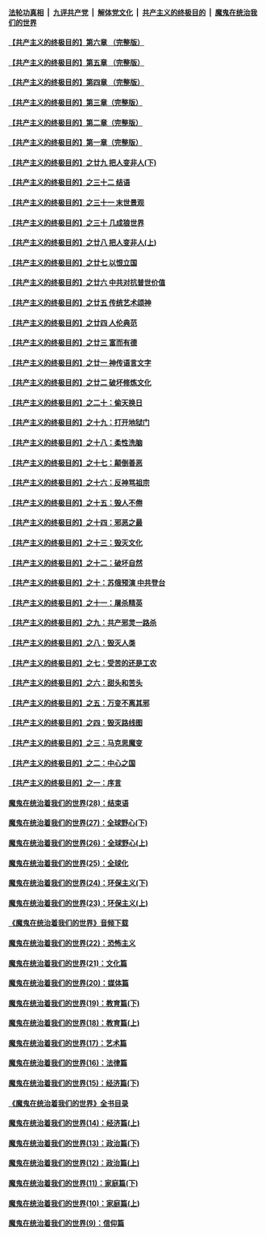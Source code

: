 

####  [法轮功真相](../../../../basic/blob/master/README.md?t=06040701) &nbsp;|&nbsp; [九评共产党](../../../../9ping.md/blob/master/README.md?t=06040701) &nbsp;|&nbsp; [解体党文化](../../../../jtdwh.md/blob/master/README.md?t=06040701)  &nbsp;|&nbsp; [共产主义的终极目的](../../../../gczydzjmd.md/blob/master/README.md?t=06040701) &nbsp;|&nbsp; [魔鬼在统治我们的世界](../../../../mgztzwmdsj.md/blob/master/README.md?t=06040701) 

#### [【共产主义的终极目的】第六章 （完整版）](../pages/nsc422/n11428913.md?t=06040701) 

#### [【共产主义的终极目的】第五章 （完整版）](../pages/nsc422/n11428912.md?t=06040701) 

#### [【共产主义的终极目的】第四章 （完整版）](../pages/nsc422/n11428907.md?t=06040701) 

#### [【共产主义的终极目的】第三章（完整版）](../pages/nsc422/n11428848.md?t=06040701) 

#### [【共产主义的终极目的】第二章（完整版）](../pages/nsc422/n11428831.md?t=06040701) 

#### [【共产主义的终极目的】第一章（完整版）](../pages/nsc422/n11417651.md?t=06040701) 

#### [【共产主义的终极目的】之廿九 把人变非人(下)](../pages/nsc422/n11344140.md?t=06040701) 

#### [【共产主义的终极目的】之三十二 结语](../pages/nsc422/n11360535.md?t=06040701) 

#### [【共产主义的终极目的】之三十一 末世景观](../pages/nsc422/n11351129.md?t=06040701) 

#### [【共产主义的终极目的】之三十 几成狼世界](../pages/nsc422/n11348280.md?t=06040701) 

#### [【共产主义的终极目的】之廿八 把人变非人(上)](../pages/nsc422/n11340492.md?t=06040701) 

#### [【共产主义的终极目的】之廿七 以恨立国](../pages/nsc422/n11336944.md?t=06040701) 

#### [【共产主义的终极目的】之廿六 中共对抗普世价值](../pages/nsc422/n11324785.md?t=06040701) 

#### [【共产主义的终极目的】之廿五 传统艺术颂神](../pages/nsc422/n11296396.md?t=06040701) 

#### [【共产主义的终极目的】之廿四 人伦典范](../pages/nsc422/n11296397.md?t=06040701) 

#### [【共产主义的终极目的】之廿三 富而有德](../pages/nsc422/n11283598.md?t=06040701) 

#### [【共产主义的终极目的】之廿一 神传语言文字](../pages/nsc422/n11263265.md?t=06040701) 

#### [【共产主义的终极目的】之廿二 破坏修炼文化](../pages/nsc422/n11245728.md?t=06040701) 

#### [【共产主义的终极目的】之二十：偷天换日](../pages/nsc422/n11238846.md?t=06040701) 

#### [【共产主义的终极目的】之十九：打开地狱门](../pages/nsc422/n11206376.md?t=06040701) 

#### [【共产主义的终极目的】之十八：柔性洗脑](../pages/nsc422/n11199994.md?t=06040701) 

#### [【共产主义的终极目的】之十七：颠倒善恶](../pages/nsc422/n11179782.md?t=06040701) 

#### [【共产主义的终极目的】之十六：反神骂祖宗](../pages/nsc422/n11166798.md?t=06040701) 

#### [【共产主义的终极目的】之十五：毁人不倦](../pages/nsc422/n11166792.md?t=06040701) 

#### [【共产主义的终极目的】之十四：邪恶之最](../pages/nsc422/n11150249.md?t=06040701) 

#### [【共产主义的终极目的】之十三：毁灭文化](../pages/nsc422/n11135227.md?t=06040701) 

#### [【共产主义的终极目的】之十二：破坏自然](../pages/nsc422/n11135214.md?t=06040701) 

#### [【共产主义的终极目的】之十：苏俄预演 中共登台](../pages/nsc422/n11118424.md?t=06040701) 

#### [【共产主义的终极目的】之十一：屠杀精英](../pages/nsc422/n11118442.md?t=06040701) 

#### [【共产主义的终极目的】之九：共产邪灵一路杀](../pages/nsc422/n11114139.md?t=06040701) 

#### [【共产主义的终极目的】之八：毁灭人类](../pages/nsc422/n11108503.md?t=06040701) 

#### [【共产主义的终极目的】之七：受苦的还是工农](../pages/nsc422/n11101809.md?t=06040701) 

#### [【共产主义的终极目的】之六：甜头和苦头](../pages/nsc422/n11096971.md?t=06040701) 

#### [【共产主义的终极目的】之五：万变不离其邪](../pages/nsc422/n11091285.md?t=06040701) 

#### [【共产主义的终极目的】之四：毁灭路线图](../pages/nsc422/n11086284.md?t=06040701) 

#### [【共产主义的终极目的】之三：马克思魔变](../pages/nsc422/n11061941.md?t=06040701) 

#### [【共产主义的终极目的】之二：中心之国](../pages/nsc422/n11047728.md?t=06040701) 

#### [【共产主义的终极目的】之一：序言](../pages/nsc422/n11086077.md?t=06040701) 

#### [魔鬼在统治着我们的世界(28)：结束语](../pages/nsc422/n10936246.md?t=06040701) 

#### [魔鬼在统治着我们的世界(27)：全球野心(下)](../pages/nsc422/n10928319.md?t=06040701) 

#### [魔鬼在统治着我们的世界(26)：全球野心(上)](../pages/nsc422/n10900318.md?t=06040701) 

#### [魔鬼在统治着我们的世界(25)：全球化](../pages/nsc422/n10788205.md?t=06040701) 

#### [魔鬼在统治着我们的世界(24)：环保主义(下)](../pages/nsc422/n10695307.md?t=06040701) 

#### [魔鬼在统治着我们的世界(23)：环保主义(上)](../pages/nsc422/n10688613.md?t=06040701) 

#### [《魔鬼在统治着我们的世界》音频下载](../pages/nsc422/n10635553.md?t=06040701) 

#### [魔鬼在统治着我们的世界(22)：恐怖主义](../pages/nsc422/n10614727.md?t=06040701) 

#### [魔鬼在统治着我们的世界(21)：文化篇](../pages/nsc422/n10597706.md?t=06040701) 

#### [魔鬼在统治着我们的世界(20)：媒体篇](../pages/nsc422/n10586579.md?t=06040701) 

#### [魔鬼在统治着我们的世界(19)：教育篇(下)](../pages/nsc422/n10564808.md?t=06040701) 

#### [魔鬼在统治着我们的世界(18)：教育篇(上)](../pages/nsc422/n10526970.md?t=06040701) 

#### [魔鬼在统治着我们的世界(17)：艺术篇](../pages/nsc422/n10499093.md?t=06040701) 

#### [魔鬼在统治着我们的世界(16)：法律篇](../pages/nsc422/n10485969.md?t=06040701) 

#### [魔鬼在统治着我们的世界(15)：经济篇(下)](../pages/nsc422/n10469975.md?t=06040701) 

#### [《魔鬼在统治着我们的世界》全书目录](../pages/nsc422/n10464261.md?t=06040701) 

#### [魔鬼在统治着我们的世界(14)：经济篇(上)](../pages/nsc422/n10457370.md?t=06040701) 

#### [魔鬼在统治着我们的世界(13)：政治篇(下)](../pages/nsc422/n10448270.md?t=06040701) 

#### [魔鬼在统治着我们的世界(12)：政治篇(上)](../pages/nsc422/n10444576.md?t=06040701) 

#### [魔鬼在统治着我们的世界(11)：家庭篇(下)](../pages/nsc422/n10440961.md?t=06040701) 

#### [魔鬼在统治着我们的世界(10)：家庭篇(上)](../pages/nsc422/n10435448.md?t=06040701) 

#### [魔鬼在统治着我们的世界(9)：信仰篇](../pages/nsc422/n10432159.md?t=06040701) 

